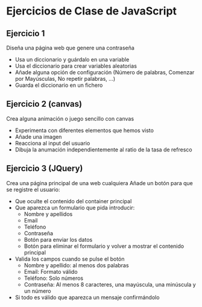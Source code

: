 # Ejercicios de Clase de JavaScript

## Ejercicio 1
Diseña una página web que genere una contraseña
- Usa un diccionario y guárdalo en una variable
- Usa el diccionario para crear variables aleatorias
- Añade alguna opción de configuración (Número de palabras, Comenzar por Mayúsculas, No repetir palabras, ...)
- Guarda el diccionario en un fichero

## Ejercicio 2 (canvas)
Crea alguna animación o juego sencillo con canvas
- Experimenta con diferentes elementos que hemos visto
- Añade una imagen
- Reacciona al input del usuario
- Dibuja la anumación independientemente al ratio de la tasa de refresco

## Ejercicio 3 (JQuery)
Crea una página principal de una web cualquiera
Añade un botón para que se registre el usuario:
- Que oculte el contenido del container principal
- Que aparezca un formulario que pida introducir:
    + Nombre y apellidos
    + Email
    + Teléfono
    + Contraseña
    + Botón para enviar los datos
    + Botón para eliminar el formulario y volver a mostrar el contenido principal
- Valida los campos cuando se pulse el botón
    + Nombre y apellido: al menos dos palabras
    + Email: Formato válido
    + Teléfono: Solo números
    + Contraseña: Al menos 8 caracteres, una mayúscula, una minúscula y un número
- Si todo es válido que aparezca un mensaje confirmándolo